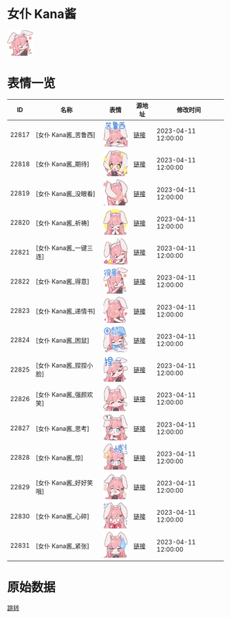 # 女仆 Kana酱

<img src="./cover.png" height="60" alt="cover" />

# 表情一览

|ID|名称|表情|源地址|修改时间|
|----|----|----|----|----|
|22817|[女仆 Kana酱_苦鲁西]|<img src="./pic/022817_%5B女仆 Kana酱_苦鲁西%5D.png" height="60" alt="苦鲁西"/>|[链接](https://i0.hdslb.com/bfs/garb/2d743fb180b6f366a6987ae9b9f60c9991557c31.png)|2023-04-11 12:00:00|
|22818|[女仆 Kana酱_期待]|<img src="./pic/022818_%5B女仆 Kana酱_期待%5D.png" height="60" alt="期待"/>|[链接](https://i0.hdslb.com/bfs/garb/d037cf94d3a4db039e1c0d024992a320acdeb710.png)|2023-04-11 12:00:00|
|22819|[女仆 Kana酱_没眼看]|<img src="./pic/022819_%5B女仆 Kana酱_没眼看%5D.png" height="60" alt="没眼看"/>|[链接](https://i0.hdslb.com/bfs/garb/d655bf2668da07f6f42132a168f974f6708e04a0.png)|2023-04-11 12:00:00|
|22820|[女仆 Kana酱_祈祷]|<img src="./pic/022820_%5B女仆 Kana酱_祈祷%5D.png" height="60" alt="祈祷"/>|[链接](https://i0.hdslb.com/bfs/garb/6e74f492abd2f862b76b76ef210c406606650233.png)|2023-04-11 12:00:00|
|22821|[女仆 Kana酱_一键三连]|<img src="./pic/022821_%5B女仆 Kana酱_一键三连%5D.png" height="60" alt="一键三连"/>|[链接](https://i0.hdslb.com/bfs/garb/e0794a703b3ab970a404fd2282fe4df9cabfb400.png)|2023-04-11 12:00:00|
|22822|[女仆 Kana酱_得意]|<img src="./pic/022822_%5B女仆 Kana酱_得意%5D.png" height="60" alt="得意"/>|[链接](https://i0.hdslb.com/bfs/garb/fd60d542642160858dca03da153d375c6cbc3afa.png)|2023-04-11 12:00:00|
|22823|[女仆 Kana酱_递情书]|<img src="./pic/022823_%5B女仆 Kana酱_递情书%5D.png" height="60" alt="递情书"/>|[链接](https://i0.hdslb.com/bfs/garb/b58f6432e7c0cbeb4e4f35f23d1ebb932350d098.png)|2023-04-11 12:00:00|
|22824|[女仆 Kana酱_困鼠]|<img src="./pic/022824_%5B女仆 Kana酱_困鼠%5D.png" height="60" alt="困鼠"/>|[链接](https://i0.hdslb.com/bfs/garb/0a899c5dcc4ad13f958b5dd26d5acdf616c26a88.png)|2023-04-11 12:00:00|
|22825|[女仆 Kana酱_捏捏小脸]|<img src="./pic/022825_%5B女仆 Kana酱_捏捏小脸%5D.png" height="60" alt="捏捏小脸"/>|[链接](https://i0.hdslb.com/bfs/garb/19a0c2bd651a1875a82821a8ebb1f59ad8f054d2.png)|2023-04-11 12:00:00|
|22826|[女仆 Kana酱_强颜欢笑]|<img src="./pic/022826_%5B女仆 Kana酱_强颜欢笑%5D.png" height="60" alt="强颜欢笑"/>|[链接](https://i0.hdslb.com/bfs/garb/fb47068ef7f42e9fe9698a2ead2ec8253236e76a.png)|2023-04-11 12:00:00|
|22827|[女仆 Kana酱_思考]|<img src="./pic/022827_%5B女仆 Kana酱_思考%5D.png" height="60" alt="思考"/>|[链接](https://i0.hdslb.com/bfs/garb/e070b8be9f5681f97edaf360260cf00cb3acb8cb.png)|2023-04-11 12:00:00|
|22828|[女仆 Kana酱_惊]|<img src="./pic/022828_%5B女仆 Kana酱_惊%5D.png" height="60" alt="惊"/>|[链接](https://i0.hdslb.com/bfs/garb/f9f9b138b61818001c5f84e1028922f21eb5dd5b.png)|2023-04-11 12:00:00|
|22829|[女仆 Kana酱_好好笑哦]|<img src="./pic/022829_%5B女仆 Kana酱_好好笑哦%5D.png" height="60" alt="好好笑哦"/>|[链接](https://i0.hdslb.com/bfs/garb/f315e5133a464afbfe88892c569e56f52f734935.png)|2023-04-11 12:00:00|
|22830|[女仆 Kana酱_心碎]|<img src="./pic/022830_%5B女仆 Kana酱_心碎%5D.png" height="60" alt="心碎"/>|[链接](https://i0.hdslb.com/bfs/garb/c43e2d6da90f11a0a40cc7c777ee9ac65c126658.png)|2023-04-11 12:00:00|
|22831|[女仆 Kana酱_紧张]|<img src="./pic/022831_%5B女仆 Kana酱_紧张%5D.png" height="60" alt="紧张"/>|[链接](https://i0.hdslb.com/bfs/garb/547c5d386315998f34ca70e7919d1ebdf36435f7.png)|2023-04-11 12:00:00|

# 原始数据

[跳转](./raw.json)

